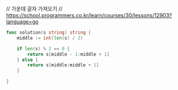 // 가운데 글자 가져오기
// https://school.programmers.co.kr/learn/courses/30/lessons/12903?language=go

```go
func solution(s string) string {
    middle := int(len(s) / 2)

    if len(s) % 2 == 0 {
        return s[middle - 1:middle + 1]
    } else {
        return s[middle:middle + 1]
    }

}
```
